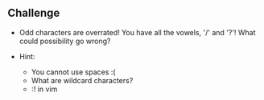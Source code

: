## Challenge
- Odd characters are overrated! You have all the vowels, '/' and '?'! What could possibility go wrong? 

- Hint: 
	- You cannot use spaces :( 
	- What are wildcard characters?
	- :! in vim 
